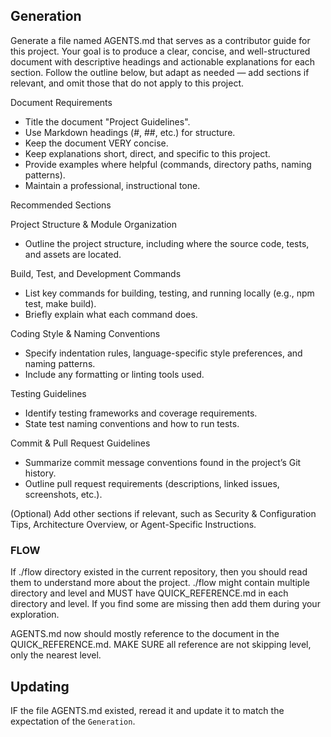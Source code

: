## Generation
Generate a file named AGENTS.md that serves as a contributor guide for this project.
Your goal is to produce a clear, concise, and well-structured document with descriptive headings and actionable explanations for each section.
Follow the outline below, but adapt as needed — add sections if relevant, and omit those that do not apply to this project.

Document Requirements

- Title the document "Project Guidelines".
- Use Markdown headings (#, ##, etc.) for structure.
- Keep the document VERY concise. 
- Keep explanations short, direct, and specific to this project.
- Provide examples where helpful (commands, directory paths, naming patterns).
- Maintain a professional, instructional tone.

Recommended Sections

Project Structure & Module Organization

- Outline the project structure, including where the source code, tests, and assets are located.

Build, Test, and Development Commands

- List key commands for building, testing, and running locally (e.g., npm test, make build).
- Briefly explain what each command does.

Coding Style & Naming Conventions

- Specify indentation rules, language-specific style preferences, and naming patterns.
- Include any formatting or linting tools used.

Testing Guidelines

- Identify testing frameworks and coverage requirements.
- State test naming conventions and how to run tests.

Commit & Pull Request Guidelines

- Summarize commit message conventions found in the project’s Git history.
- Outline pull request requirements (descriptions, linked issues, screenshots, etc.).

(Optional) Add other sections if relevant, such as Security & Configuration Tips, Architecture Overview, or Agent-Specific Instructions.

### FLOW
If ./flow directory existed in the current repository, then you should read them to understand more about the project. 
./flow might contain multiple directory and level and MUST have QUICK_REFERENCE.md in each directory and level. If you find some are missing then add them during your exploration. 

AGENTS.md now should mostly reference to the document in the QUICK_REFERENCE.md. MAKE SURE all reference are not skipping level, only the nearest level. 

## Updating
IF the file AGENTS.md existed, reread it and update it to match the expectation of the `Generation`. 